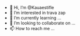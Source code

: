 

- 👋 Hi, I’m @Kauaestifle
- 👀 I’m interested in trava zap
- 🌱 I’m currently learning ...
- 💞️ I’m looking to collaborate on ...
- 📫 How to reach me ...

<!---
Kauaestifle/Kauaestifle is a ✨ special ✨ repository because its `README.md` (this file) appears on your GitHub profile.
You can click the Preview link to take a look at your changes.
--->
